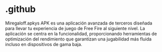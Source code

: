 # .github
Miregaloff.apkys APK es una aplicación avanzada de terceros diseñada para llevar tu experiencia de juego de Free Fire al siguiente nivel. La aplicación se centra en la funcionalidad, proporcionando herramientas de optimización del rendimiento que garantizan una jugabilidad más fluida incluso en dispositivos de gama baja. 
